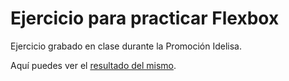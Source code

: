 # Ejercicio para practicar Flexbox

Ejercicio grabado en clase durante la Promoción Idelisa.

Aquí puedes ver el [resultado del mismo](https://beta.adalab.es/ejercicios-extra/css-flexbox/).
